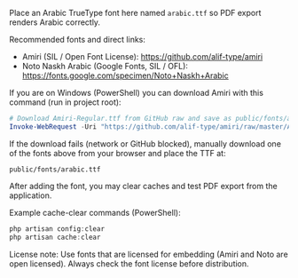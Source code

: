 Place an Arabic TrueType font here named `arabic.ttf` so PDF export renders Arabic correctly.

Recommended fonts and direct links:
- Amiri (SIL / Open Font License): https://github.com/alif-type/amiri
- Noto Naskh Arabic (Google Fonts, SIL / OFL): https://fonts.google.com/specimen/Noto+Naskh+Arabic

If you are on Windows (PowerShell) you can download Amiri with this command (run in project root):

```powershell
# Download Amiri-Regular.ttf from GitHub raw and save as public/fonts/arabic.ttf
Invoke-WebRequest -Uri "https://github.com/alif-type/amiri/raw/master/Amiri-Regular.ttf" -OutFile "public/fonts/arabic.ttf" -UseBasicParsing
```

If the download fails (network or GitHub blocked), manually download one of the fonts above from your browser and place the TTF at:

	public/fonts/arabic.ttf

After adding the font, you may clear caches and test PDF export from the application.

Example cache-clear commands (PowerShell):

```powershell
php artisan config:clear
php artisan cache:clear
```

License note: Use fonts that are licensed for embedding (Amiri and Noto are open licensed). Always check the font license before distribution.

